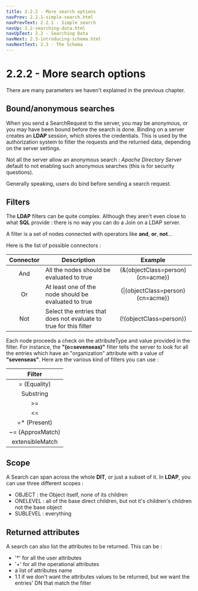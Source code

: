 ```yaml
---
title: 2.2.2 - More search options
navPrev: 2.2.1-simple-search.html
navPrevText: 2.2.1 - Simple search
navUp: 2.2-searching-data.html
navUpText: 2.2 - Searching Data
navNext: 2.3-introducing-schema.html
navNextText: 2.3 - The Schema
---
```


# 2.2.2 - More search options

There are many parameters we haven't explained in the previous chapter. 

## Bound/anonymous searches

When you send a SearchRequest to the server, you may be anonymous, or you may have been bound before the search is done. Binding on a server creates an **LDAP** session, which stores the credentials. This is used by the authorization system to filter the requests and the returned data, depending on the server settings.

Not all the server allow an anonymous search : _Apache Directory Server_ default to not enabling such anonymous searches (this is for security questions).

Generally speaking, users do bind before sending a search request.

## Filters

The **LDAP** filters can be quite complex. Although they aren't even close to what **SQL** provide : there is no way you can do a Join on a LDAP server.

A filter is a set of nodes connected with operators like **and**, **or**, **not**...

Here is the list of possible connectors :

| Connector | Description | Example |
|:-:|---|:-:|
| And | All the nodes should be evaluated to true | (&(objectClass=person)(cn=acme)) |
| Or | At least one of the node should be evaluated to true | (&#124;(objectClass=person)(cn=acme)) |
| Not | Select the entries that does not evaluate to true for this filter | (!(objectClass=person)) |

Each node proceeds a check on the attributeType and value provided in the filter. For instance, the **"(o=sevenseas)"** filter tells the server to look for all the entries which have an "organization" attribute with a value of **"sevenseas"**. Here are the various kind of filters you can use :

| Filter |
|:-:|
| = (Equality) |
| Substring |
| >= |
| <= |
| =* (Present) |
| ~= (ApproxMatch) |
| extensibleMatch |

## Scope

A Search can span across the whole **DIT**, or just a subset of it. In **LDAP**, you can use three different scopes :

* OBJECT : the Object itself, none of its children
* ONELEVEL : all of the base direct children, but not it's children's children not the base object
* SUBLEVEL : everything

## Returned attributes

A search can also list the attributes to be returned. This can be :

* '*' for all the user attributes
* '+' for all the operational attributes
* a list of attributes name
* 1.1 if we don't want the attributes values to be returned, but we want the entries' DN that match the filter


